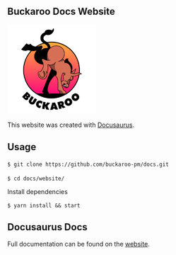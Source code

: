 ## Buckaroo Docs Website

<img src="website/static/img/logo.png" height="200">

This website was created with [Docusaurus](https://docusaurus.io/).


## Usage

```
$ git clone https://github.com/buckaroo-pm/docs.git

$ cd docs/website/
```

Install dependencies

```
$ yarn install && start
```

## Docusaurus Docs

Full documentation can be found on the [website](https://docusaurus.io/).